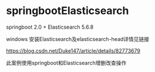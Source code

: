 # springbootElasticsearch
springboot 2.0 + Elasticsearch 5.6.8

windows 安装Elasticsearch及elasticsearch-head详情见链接

https://blog.csdn.net/Duke147/article/details/82773679

此案例使用springboot和Elasticsearch增删改查操作


